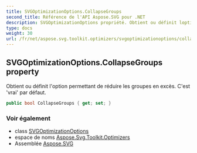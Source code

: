 ```yaml
---
title: SVGOptimizationOptions.CollapseGroups
second_title: Référence de l'API Aspose.SVG pour .NET
description: SVGOptimizationOptions propriété. Obtient ou définit loption permettant de réduire les groupes en excès. Cest vrai par défaut.
type: docs
weight: 30
url: /fr/net/aspose.svg.toolkit.optimizers/svgoptimizationoptions/collapsegroups/
---
```

## SVGOptimizationOptions.CollapseGroups property

Obtient ou définit l'option permettant de réduire les groupes en excès. C'est 'vrai' par défaut.

```csharp
public bool CollapseGroups { get; set; }
```

### Voir également

* class [SVGOptimizationOptions](../)
* espace de noms [Aspose.Svg.Toolkit.Optimizers](../../svgoptimizationoptions/)
* Assemblée [Aspose.SVG](../../../)


